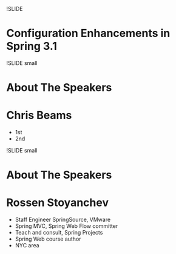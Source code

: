 !SLIDE 

# Configuration Enhancements in Spring 3.1 #

!SLIDE small

# About The Speakers
# __Chris Beams__

* 1st 
* 2nd

!SLIDE small

# About The Speakers
# __Rossen Stoyanchev__

* Staff Engineer SpringSource, VMware
* Spring MVC, Spring Web Flow committer
* Teach and consult, Spring Projects
* Spring Web course author
* NYC area

